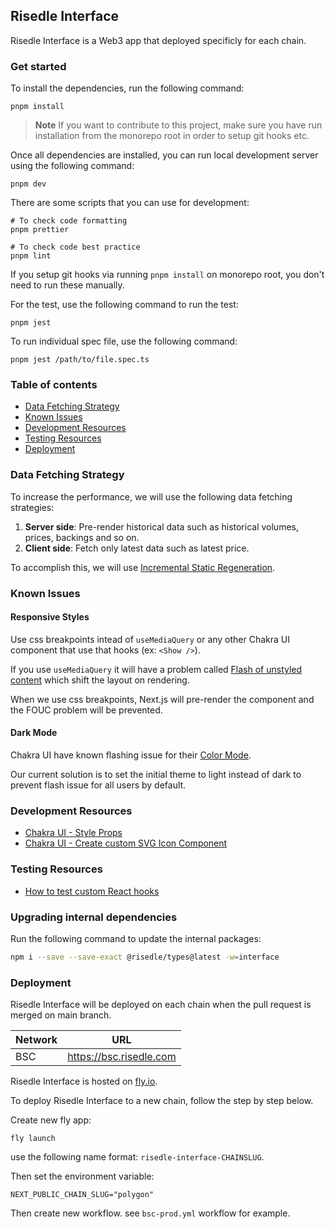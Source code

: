 ## Risedle Interface

Risedle Interface is a Web3 app that deployed specificly for each chain.

### Get started

To install the dependencies, run the following command:

```shell
pnpm install
```

> **Note** If you want to contribute to this project, make sure you have run
> installation from the monorepo root in order to setup git hooks etc.

Once all dependencies are installed, you can run local development server using
the following command:

```shell
pnpm dev
```

There are some scripts that you can use for development:

```shell
# To check code formatting
pnpm prettier

# To check code best practice
pnpm lint
```

If you setup git hooks via running `pnpm install` on monorepo root, you don't
need to run these manually.

For the test, use the following command to run the test:

```shell
pnpm jest
```

To run individual spec file, use the following command:

```shell
pnpm jest /path/to/file.spec.ts
```

### Table of contents

-   [Data Fetching Strategy](#data-fetching-strategy)
-   [Known Issues](#known-issues)
-   [Development Resources](#development-resources)
-   [Testing Resources](#testing-resources)
-   [Deployment](#deployment)

### Data Fetching Strategy

To increase the performance, we will use the following data fetching
strategies:

1. **Server side**: Pre-render historical data such as historical volumes,
   prices, backings and so on.
2. **Client side**: Fetch only latest data such as latest price.

To accomplish this, we will use
[Incremental Static Regeneration](https://nextjs.org/docs/basic-features/data-fetching/incremental-static-regeneration).

### Known Issues

#### Responsive Styles

Use css breakpoints intead of `useMediaQuery` or any other Chakra UI component
that use that hooks (ex: `<Show />`).

If you use `useMediaQuery` it will have a problem called
[Flash of unstyled content](https://en.wikipedia.org/wiki/Flash_of_unstyled_content)
which shift the layout on rendering.

When we use css breakpoints, Next.js will pre-render the component and the FOUC
problem will be prevented.

#### Dark Mode

Chakra UI have known flashing issue for their
[Color Mode](https://chakra-ui.com/docs/styled-system/color-mode#color-mode-flash-issue).

Our current solution is to set the initial theme to light instead of dark to
prevent flash issue for all users by default.

### Development Resources

-   [Chakra UI - Style Props](https://chakra-ui.com/docs/styled-system/style-props)
-   [Chakra UI - Create custom SVG Icon Component](https://chakra-ui.com/docs/components/icon#creating-your-custom-icons)

### Testing Resources

-   [How to test custom React hooks](https://kentcdodds.com/blog/how-to-test-custom-react-hooks)

### Upgrading internal dependencies

Run the following command to update the internal packages:

```sh
npm i --save --save-exact @risedle/types@latest -w=interface
```

### Deployment

Risedle Interface will be deployed on each chain when the pull request is
merged on main branch.

| Network | URL                     |
| ------- | ----------------------- |
| BSC     | https://bsc.risedle.com |

Risedle Interface is hosted on [fly.io](https://fly.io/).

To deploy Risedle Interface to a new chain, follow the step by step below.

Create new fly app:

```
fly launch
```

use the following name format: `risedle-interface-CHAINSLUG`.

Then set the environment variable:

```
NEXT_PUBLIC_CHAIN_SLUG="polygon"
```

Then create new workflow. see `bsc-prod.yml` workflow for example.
